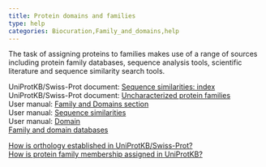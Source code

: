 ```yaml
---
title: Protein domains and families
type: help
categories: Biocuration,Family_and_domains,help
---
```


The task of assigning proteins to families makes use of a range of sources including protein family databases, sequence analysis tools, scientific literature and sequence similarity search tools.

UniProtKB/Swiss-Prot document: [Sequence similarities: index](https://ftp.uniprot.org/pub/databases/uniprot/current_release/knowledgebase/complete/docs/similar.txt)  
UniProtKB/Swiss-Prot document: [Uncharacterized protein families](https://ftp.uniprot.org/pub/databases/uniprot/current_release/knowledgebase/complete/docs/upflist.txt)  
User manual: [Family and Domains section](https://www.uniprot.org/help/family_and_domains_section)  
User manual: [Sequence similarities](https://www.uniprot.org/help/sequence_similarities)  
User manual: [Domain](https://www.uniprot.org/help/domain)  
[Family and domain databases](https://www.uniprot.org/database?facets=category_exact%3AFamily%20and%20domain%20databases&query=%2A)

[How is orthology established in UniProtKB/Swiss-Prot?](https://www.uniprot.org/help/orthology)  
[How is protein family membership assigned in UniProtKB?](https://www.uniprot.org/help/family_membership)
